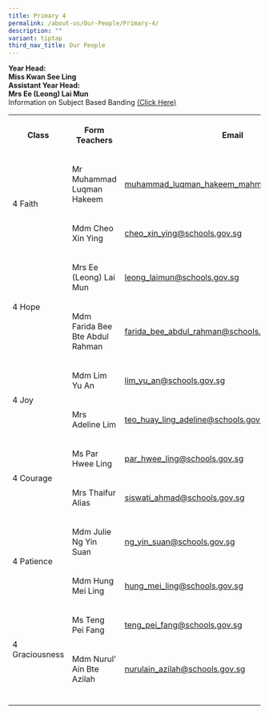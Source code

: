 ```yaml
---
title: Primary 4
permalink: /about-us/Our-People/Primary-4/
description: ""
variant: tiptap
third_nav_title: Our People
---
```

<p><strong>Year Head:<br>Miss Kwan See Ling</strong>
<br><strong>Assistant Year Head:</strong>
<br><strong>Mrs Ee (Leong) Lai Mun</strong>
<br>Information on Subject Based Banding&nbsp;<a href="/files/P4%20SBB%20Briefing%202022.pdf" rel="noopener noreferrer nofollow" target="_blank">(Click Here)</a>
</p>
<table style="minWidth: 75px">
<colgroup>
<col>
<col>
<col>
</colgroup>
<tbody>
<tr>
<th rowspan="1" colspan="1">
<p>Class</p>
</th>
<th rowspan="1" colspan="1">
<p>Form Teachers</p>
</th>
<th rowspan="1" colspan="1">
<p>Email</p>
</th>
</tr>
<tr>
<td rowspan="2" colspan="1">
<p>4 Faith</p>
</td>
<td rowspan="1" colspan="1">
<p>Mr Muhammad Luqman Hakeem</p>
</td>
<td rowspan="1" colspan="1">
<p><a href="mailto:muhammad_luqman_hakeem_mahmood@schools.gov.sg" rel="noopener noreferrer nofollow" target="_blank"><u>muhammad_luqman_hakeem_mahmood@schools.gov.sg</u></a>
</p>
</td>
</tr>
<tr>
<td rowspan="1" colspan="1">
<p>Mdm Cheo Xin Ying</p>
</td>
<td rowspan="1" colspan="1">
<p><a href="mailto:cheo_xin_ying@schools.gov.sg" rel="noopener noreferrer nofollow" target="_blank">cheo_xin_ying@schools.gov.sg</a>
</p>
</td>
</tr>
<tr>
<td rowspan="2" colspan="1">
<p>4 Hope</p>
</td>
<td rowspan="1" colspan="1">
<p>Mrs Ee (Leong) Lai Mun</p>
</td>
<td rowspan="1" colspan="1">
<p><a href="mailto:leong_laimun@schools.gov.sg" rel="noopener noreferrer nofollow" target="_blank">leong_laimun@schools.gov.sg</a>
</p>
</td>
</tr>
<tr>
<td rowspan="1" colspan="1">
<p>Mdm Farida Bee Bte Abdul Rahman</p>
</td>
<td rowspan="1" colspan="1">
<p><a href="mailto:farida_bee_abdul_rahman@schools.gov.sg" rel="noopener noreferrer nofollow" target="_blank">farida_bee_abdul_rahman@schools.gov.sg</a>
</p>
</td>
</tr>
<tr>
<td rowspan="2" colspan="1">
<p>4 Joy</p>
</td>
<td rowspan="1" colspan="1">
<p>Mdm Lim Yu An</p>
</td>
<td rowspan="1" colspan="1">
<p><a href="mailto:lim_yu_an@schools.gov.sg" rel="noopener noreferrer nofollow" target="_blank">lim_yu_an@schools.gov.sg</a>
</p>
</td>
</tr>
<tr>
<td rowspan="1" colspan="1">
<p>Mrs Adeline Lim</p>
</td>
<td rowspan="1" colspan="1">
<p><a href="mailto:teo_huay_ling_adeline@schools.gov.sg" rel="noopener noreferrer nofollow" target="_blank">teo_huay_ling_adeline@schools.gov.sg</a>
</p>
</td>
</tr>
<tr>
<td rowspan="2" colspan="1">
<p>4 Courage</p>
</td>
<td rowspan="1" colspan="1">
<p>Ms Par Hwee Ling</p>
</td>
<td rowspan="1" colspan="1">
<p><a href="mailto:par_hwee_ling@schools.gov.sg" rel="noopener noreferrer nofollow" target="_blank">par_hwee_ling@schools.gov.sg</a>
</p>
</td>
</tr>
<tr>
<td rowspan="1" colspan="1">
<p>Mrs Thaifur Alias</p>
</td>
<td rowspan="1" colspan="1">
<p><a href="mailto:siswati_ahmad@schools.gov.sg" rel="noopener noreferrer nofollow" target="_blank">siswati_ahmad@schools.gov.sg</a>
</p>
</td>
</tr>
<tr>
<td rowspan="2" colspan="1">
<p>4 Patience</p>
</td>
<td rowspan="1" colspan="1">
<p>Mdm Julie Ng Yin Suan</p>
</td>
<td rowspan="1" colspan="1">
<p><a href="mailto:ng_yin_suan@schools.gov.sg" rel="noopener noreferrer nofollow" target="_blank">ng_yin_suan@schools.gov.sg</a>
</p>
</td>
</tr>
<tr>
<td rowspan="1" colspan="1">
<p>Mdm Hung Mei Ling</p>
</td>
<td rowspan="1" colspan="1">
<p><a href="mailto:hung_mei_ling@schools.gov.sg" rel="noopener noreferrer nofollow" target="_blank">hung_mei_ling@schools.gov.sg</a>
</p>
</td>
</tr>
<tr>
<td rowspan="2" colspan="1">
<p>4 Graciousness</p>
</td>
<td rowspan="1" colspan="1">
<p>Ms Teng Pei Fang</p>
</td>
<td rowspan="1" colspan="1">
<p><a href="mailto:teng_pei_fang@schools.gov.sg" rel="noopener noreferrer nofollow" target="_blank">teng_pei_fang@schools.gov.sg</a>
</p>
</td>
</tr>
<tr>
<td rowspan="1" colspan="1">
<p>Mdm Nurul' Ain Bte Azilah</p>
</td>
<td rowspan="1" colspan="1">
<p><a href="mailto:nurulain_azilah@schools.gov.sg" rel="noopener noreferrer nofollow" target="_blank">nurulain_azilah@schools.gov.sg</a>
</p>
</td>
</tr>
<tr>
<td rowspan="1" colspan="1">
<p></p>
</td>
<td rowspan="1" colspan="1">
<p></p>
</td>
<td rowspan="1" colspan="1">
<p></p>
</td>
</tr>
</tbody>
</table>
<p></p>
